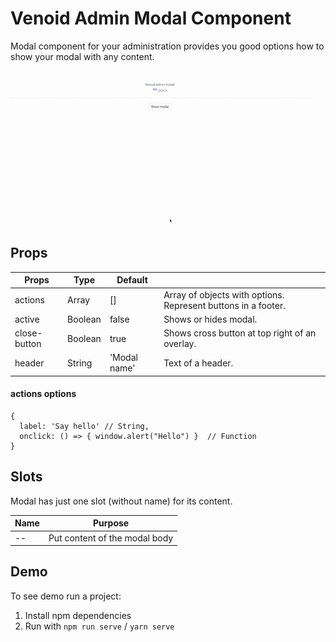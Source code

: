 # Venoid Admin Modal Component

Modal component for your administration provides you good options how to show your modal with any content.

![gif-example](/images/example2.gif)

## Props
| Props         | Type    | Default   |                                      |
|---------------|---------|-----------|--------------------------------------|
| actions       | Array   | []        | Array of objects with options. Represent buttons in a footer.    |
| active        | Boolean | false     | Shows or hides modal.                |
| close-button  | Boolean | true      | Shows cross button at top right of an overlay. |
| header        | String  | 'Modal name' | Text of a header. |

#### actions options
```
{
  label: 'Say hello' // String,
  onclick: () => { window.alert("Hello") }  // Function
}
```

## Slots

Modal has just one slot (without name) for its content.

| Name          | Purpose                       |
|---------------|-------------------------------|
|       --      | Put content of the modal body |

## Demo
To see demo run a project:

1. Install npm dependencies
2. Run with `npm run serve` / `yarn serve`
